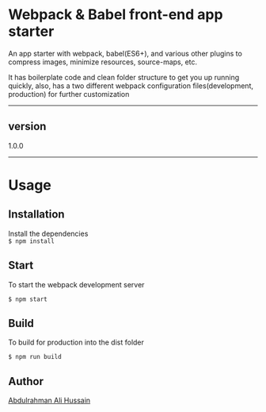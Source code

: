 # Webpack & Babel front-end app starter


An app starter with webpack, babel(ES6+), and various other plugins to compress images, minimize resources, source-maps, etc.

It has boilerplate code and clean folder structure to get you up running quickly, also, has a two different webpack configuration files(development, production) for further customization

---

## version 
1.0.0

---

# Usage

## Installation

Install the dependencies  
`$ npm install`

## Start

To start the webpack development server

`$ npm start`

## Build

To build for production into the dist folder

`$ npm run build`


## Author
[Abdulrahman Ali Hussain](https://github.com/ParrotStone)



